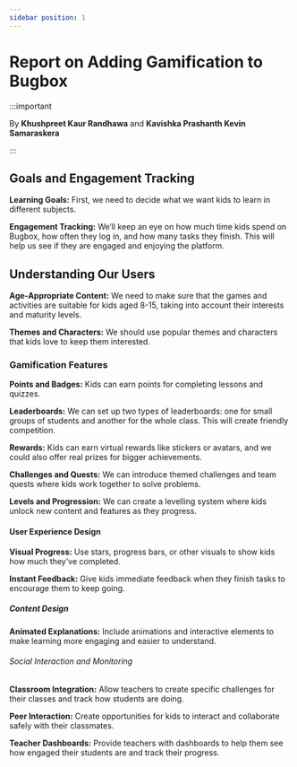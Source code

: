 ```yaml
---
sidebar position: 1
---
```


# Report on Adding Gamification to Bugbox 

:::important

By **Khushpreet Kaur Randhawa** and **Kavishka Prashanth Kevin Samaraskera**

:::

## Goals and Engagement Tracking

**Learning Goals:** First, we need to decide what we want kids to learn in different subjects.

**Engagement Tracking:** We’ll keep an eye on how much time kids spend on Bugbox, how often they log in, and how many tasks they finish. This will help us see if they are engaged and enjoying the platform.

## Understanding Our Users

**Age-Appropriate Content:** We need to make sure that the games and activities are suitable for kids aged 8-15, taking into account their interests and maturity levels.

**Themes and Characters:** We should use popular themes and characters that kids love to keep them interested.

### Gamification Features 

**Points and Badges:** Kids can earn points for completing lessons and quizzes.

**Leaderboards:** We can set up two types of leaderboards: one for small groups of students and another for the whole class. This will create friendly competition.

**Rewards:** Kids can earn virtual rewards like stickers or avatars, and we could also offer real prizes for bigger achievements.

**Challenges and Quests:** We can introduce themed challenges and team quests where kids work together to solve problems.

**Levels and Progression:** We can create a levelling system where kids unlock new content and features as they progress.

#### User Experience Design 

**Visual Progress:** Use stars, progress bars, or other visuals to show kids how much they’ve completed.

**Instant Feedback:** Give kids immediate feedback when they finish tasks to encourage them to keep going.

##### Content Design

**Animated Explanations:** Include animations and interactive elements to make learning more engaging and easier to understand.

###### Social Interaction and Monitoring 

**Classroom Integration:** Allow teachers to create specific challenges for their classes and track how students are doing.

**Peer Interaction:** Create opportunities for kids to interact and collaborate safely with their classmates.

**Teacher Dashboards:** Provide teachers with dashboards to help them see how engaged their students are and track their progress.


